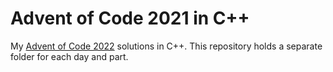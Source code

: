 # Advent of Code 2021 in C++

My [Advent of Code 2022](https://adventofcode.com/2022) solutions in C++. This repository holds a separate folder for each day and part.
